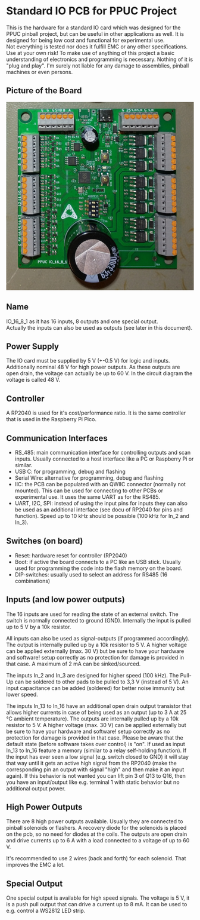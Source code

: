 # Standard IO PCB for PPUC Project
This is the hardware for a standard IO card which was designed for the PPUC pinball project, but can be useful in other applications as well.
It is designed for being low cost and functional for experimental use.  
Not everything is tested nor does it fulfill EMC or any other specifications.  
Use at your own risk!
To make use of anything of this project a basic understanding of electronics and programming is necessary. Nothing of it is "plug and play". I'm surely not liable for any damage to assemblies, pinball machines or even persons.

## Picture of the Board
![PCB Pic](IO_16_8_1/PCB_V010_TH.jpg)

## Name
IO_16_8_1 as it has 16 inputs, 8 outputs and one special output.  
Actually the inputs can also be used as outputs (see later in this document).

## Power Supply
The IO card must be supplied by 5 V (+-0.5 V) for logic and inputs. Additionally nominal 48 V for high power outputs. As these outputs are open drain, the voltage can actually be up to 60 V. In the circuit diagram the voltage is called 48 V.

## Controller
A RP2040 is used for it's cost/performance ratio. It is the same controller that is used in the Raspberry Pi Pico.

## Communication Interfaces
* RS_485: main communication interface for controlling outputs and scan inputs. Usually connected to a host interface like a PC or Raspberry Pi or similar.
* USB C: for programming, debug and flashing
* Serial Wire: alternative for programming, debug and flashing
* IIC: the PCB can be populated with an QWIIC connector (normally not mounted). This can be used for connecting to other PCBs or experimental use. It uses the same UART as for the RS485.
* UART, I2C, SPI: instead of using the input pins for inputs they can also be used as an additional interface (see docu of RP2040 for pins and function). Speed up to 10 kHz should be possible (100 kHz for In_2 and In_3).

## Switches (on board)
* Reset: hardware reset for controller (RP2040)
* Boot: if active the board connects to a PC like an USB stick. Usually used for programming the code into the flash memory on the board.
* DIP-switches: usually used to select an address for RS485 (16 combinations)

## Inputs (and low power outputs)
The 16 inputs are used for reading the state of an external switch. The switch is normally connected to ground (GND). Internally the input is pulled up to 5 V by a 10k resistor.  

All inputs can also be used as signal-outputs (if programmed accordingly). The output is internally pulled up by a 10k resistor to 5 V. A higher voltage can be applied externally (max. 30 V) but be sure to have your hardware and software! setup correctly as no protection for damage is provided in that case. A maximum of 2 mA can be sinked/sourced.

The inputs In_2 and In_3 are designed for higher speed (100 kHz). The Pull-Up can be soldered to other pads to be pulled to 3,3 V (instead of 5 V). An input capacitance can be added (soldered) for better noise immunity but lower speed.

The inputs In_13 to In_16 have an additional open drain output transistor that allows higher currents in case of being used as an output (up to 3 A at 25 °C ambient temperature). The outputs are internally pulled up by a 10k resistor to 5 V. A higher voltage (max. 30 V) can be applied externally but be sure to have your hardware and software! setup correctly as no protection for damage is provided in that case. Please be aware that the default state (before software takes over control) is "on". 
If used as input In_13 to In_16 feature a memory (similar to a relay self-holding function). If the input has ever seen a low signal (e.g. switch closed to GND) it will stay that way until it gets an active high signal from the RP2040 (make the corresponding pin an output with signal "high" and then make it an input again). If this behavior is not wanted you can lift pin 3 of Q13 to Q16, then you have an input/output like e.g. terminal 1 with static behavior but no additional output power.

## High Power Outputs
There are 8 high power outputs available. Usually they are connected to pinball solenoids or flashers. A recovery diode for the solenoids is placed on the pcb, so no need for diodes at the coils. The outputs are open drain and drive currents up to 6 A with a load connected to a voltage of up to 60 V.

It's recommended to use 2 wires (back and forth) for each solenoid. That improves the EMC a lot.

## Special Output
One special output is available for high speed signals. The voltage is 5 V, it is a push pull output that can drive a current up to 8 mA. It can be used to e.g. control a WS2812 LED strip.




